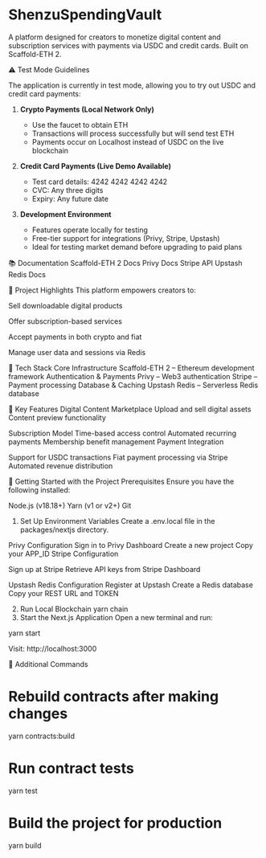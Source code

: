 # ShenzuSpendingVault


A platform designed for creators to monetize digital content and subscription services with payments via USDC and credit cards. Built on Scaffold-ETH 2.

⚠️ Test Mode Guidelines

The application is currently in test mode, allowing you to try out USDC and credit card payments:
 
1. **Crypto Payments (Local Network Only)**  
   - Use the faucet to obtain ETH  
   - Transactions will process successfully but will send test ETH  
   - Payments occur on Localhost instead of USDC on the live blockchain  
 
2. **Credit Card Payments (Live Demo Available)**  
   - Test card details: 4242 4242 4242 4242  
   - CVC: Any three digits  
   - Expiry: Any future date  
 
3. **Development Environment**  
   - Features operate locally for testing  
   - Free-tier support for integrations (Privy, Stripe, Upstash)  
   - Ideal for testing market demand before upgrading to paid plans
     
📚 Documentation
Scaffold-ETH 2 Docs
Privy Docs
Stripe API
Upstash Redis Docs

🎯 Project Highlights
This platform empowers creators to:

Sell downloadable digital products

Offer subscription-based services

Accept payments in both crypto and fiat

Manage user data and sessions via Redis


🔧 Tech Stack
Core Infrastructure
Scaffold-ETH 2 – Ethereum development framework
Authentication & Payments
Privy – Web3 authentication
Stripe – Payment processing
Database & Caching
Upstash Redis – Serverless Redis database

🌟 Key Features
Digital Content Marketplace
Upload and sell digital assets
Content preview functionality

Subscription Model
Time-based access control
Automated recurring payments
Membership benefit management
Payment Integration

Support for USDC transactions
Fiat payment processing via Stripe
Automated revenue distribution


🚀 Getting Started with the Project
Prerequisites
Ensure you have the following installed:

Node.js (v18.18+)
Yarn (v1 or v2+)
Git
1. Set Up Environment Variables
Create a .env.local file in the packages/nextjs directory.

Privy Configuration
Sign in to Privy Dashboard
Create a new project
Copy your APP_ID
Stripe Configuration

Sign up at Stripe
Retrieve API keys from Stripe Dashboard


Upstash Redis Configuration
Register at Upstash
Create a Redis database
Copy your REST URL and TOKEN

2. Run Local Blockchain
yarn chain
3. Start the Next.js Application
Open a new terminal and run:

yarn start

Visit: http://localhost:3000

📝 Additional Commands

# Rebuild contracts after making changes
yarn contracts:build  

# Run contract tests
yarn test  

# Build the project for production
yarn build  
